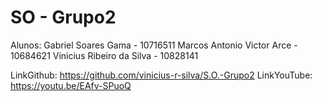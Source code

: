 # SO - Grupo2
Alunos:
Gabriel Soares Gama - 10716511
Marcos Antonio Victor Arce - 10684621
Vinicius Ribeiro da Silva - 10828141

LinkGithub:​ https://github.com/vinicius-r-silva/S.O.-Grupo2
LinkYouTube:​https://youtu.be/EAfv-SPuoQ
